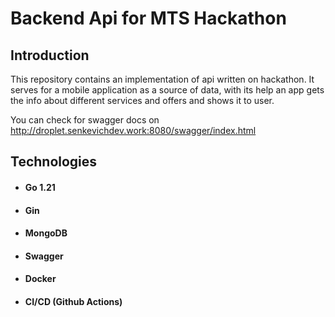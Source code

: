 # Backend Api for MTS Hackathon

## Introduction
This repository contains an implementation of api written on hackathon.
It serves for a mobile application as a source of data, with its help an app
gets the info about different services and offers and shows it to user.

You can check for swagger docs on http://droplet.senkevichdev.work:8080/swagger/index.html

## Technologies

- #### Go 1.21
- #### Gin
- #### MongoDB
- #### Swagger
- #### Docker
- #### CI/CD (Github Actions)
